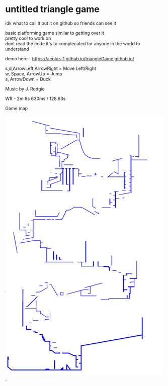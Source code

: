 # untitled triangle game

idk what to call it
put it on github so friends can see it

basic platforming game similar to getting over it  
pretty cool to work on  
dont read the code it's to complecated for anyone in the world to understand


demo here - https://aeolus-1.github.io/triangleGame.github.io/

s,d,ArrowLeft,ArrowRight = Move Left/Right  
w, Space, ArrowUp = Jump  
s, ArrowDown = Duck  

Music by J. Rodgie

WR - 2m 8s 630ms / 128.63s 

Game map  


![yay](gameMap.png "ur gay now").


